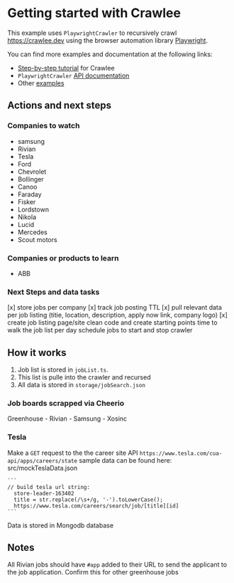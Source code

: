 # Getting started with Crawlee

This example uses `PlaywrightCrawler` to recursively crawl https://crawlee.dev using the browser automation library [Playwright](https://playwright.dev).

You can find more examples and documentation at the following links:

- [Step-by-step tutorial](https://crawlee.dev/docs/introduction) for Crawlee
- `PlaywrightCrawler` [API documentation](https://crawlee.dev/api/playwright-crawler/class/PlaywrightCrawler)
- Other [examples](https://crawlee.dev/docs/examples/playwright-crawler)

## Actions and next steps

### Companies to watch
- samsung
- Rivian
- Tesla
- Ford
- Chevrolet
- Bollinger
- Canoo
- Faraday
- Fisker
- Lordstown
- Nikola
- Lucid
- Mercedes
- Scout motors

### Companies or products to learn
  - ABB

### Next Steps and data tasks

[x] store jobs per company
[x] track job posting TTL
[x] pull relevant data per job listing
  (titie, location, description, apply now link, company logo)
[x] create job listing page/site
  clean code and create starting points
time to walk the job list per day
schedule jobs to start and stop crawler

## How it works
1. Job list is stored in `jobList.ts`.
2. This list is pulle into the crawler and recursed
3. All data is stored in `storage/jobSearch.json`

### Job boards scrapped via Cheerio
  Greenhouse
    - Rivian
    - Samsung
    - Xosinc

### Tesla
  Make a `GET` request to the the career site API
    ```https://www.tesla.com/cua-api/apps/careers/state```
    sample data can be found here: src/mockTeslaData.json

    ```
    // build tesla url string:
      store-leader-163402
      title = str.replace(/\s+/g, '-').toLowerCase();
      https://www.tesla.com/careers/search/job/[title][id]
    ```

Data is stored in Mongodb database

## Notes

All Rivian jobs should have `#app` added to their URL to send the applicant to the job application. Confirm this for other greenhouse jobs
